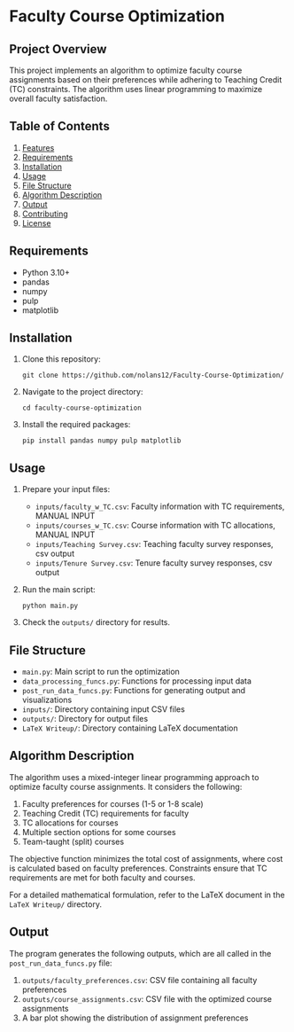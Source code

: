 # Faculty Course Optimization

## Project Overview

This project implements an algorithm to optimize faculty course assignments based on their preferences while adhering to Teaching Credit (TC) constraints. The algorithm uses linear programming to maximize overall faculty satisfaction.

## Table of Contents

1. [Features](#features)
2. [Requirements](#requirements)
3. [Installation](#installation)
4. [Usage](#usage)
5. [File Structure](#file-structure)
6. [Algorithm Description](#algorithm-description)
7. [Output](#output)
8. [Contributing](#contributing)
9. [License](#license)

## Requirements

- Python 3.10+
- pandas
- numpy
- pulp
- matplotlib

## Installation

1. Clone this repository:
   ```
   git clone https://github.com/nolans12/Faculty-Course-Optimization/
   ```

2. Navigate to the project directory:
   ```
   cd faculty-course-optimization
   ```

3. Install the required packages:
   ```
   pip install pandas numpy pulp matplotlib
   ```

## Usage

1. Prepare your input files:
   - `inputs/faculty_w_TC.csv`: Faculty information with TC requirements, MANUAL INPUT
   - `inputs/courses_w_TC.csv`: Course information with TC allocations, MANUAL INPUT
   - `inputs/Teaching Survey.csv`: Teaching faculty survey responses, csv output
   - `inputs/Tenure Survey.csv`: Tenure faculty survey responses, csv output

2. Run the main script:
   ```
   python main.py
   ```

3. Check the `outputs/` directory for results.

## File Structure

- `main.py`: Main script to run the optimization
- `data_processing_funcs.py`: Functions for processing input data
- `post_run_data_funcs.py`: Functions for generating output and visualizations
- `inputs/`: Directory containing input CSV files
- `outputs/`: Directory for output files
- `LaTeX Writeup/`: Directory containing LaTeX documentation

## Algorithm Description

The algorithm uses a mixed-integer linear programming approach to optimize faculty course assignments. It considers the following:

1. Faculty preferences for courses (1-5 or 1-8 scale)
2. Teaching Credit (TC) requirements for faculty
3. TC allocations for courses
4. Multiple section options for some courses
5. Team-taught (split) courses

The objective function minimizes the total cost of assignments, where cost is calculated based on faculty preferences. Constraints ensure that TC requirements are met for both faculty and courses.

For a detailed mathematical formulation, refer to the LaTeX document in the `LaTeX Writeup/` directory.

## Output

The program generates the following outputs, which are all called in the `post_run_data_funcs.py` file:

1. `outputs/faculty_preferences.csv`: CSV file containing all faculty preferences
2. `outputs/course_assignments.csv`: CSV file with the optimized course assignments
3. A bar plot showing the distribution of assignment preferences
